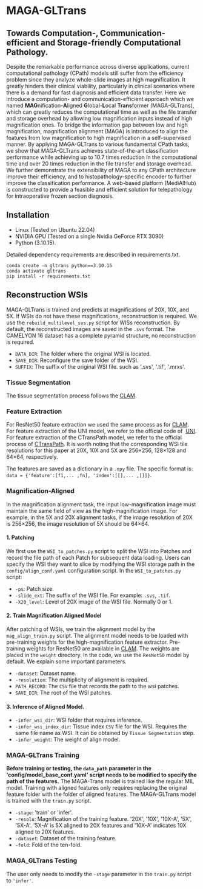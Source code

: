 MAGA-GLTrans
===========
## Towards Computation-, Communication-efficient and Storage-friendly Computational Pathology.

Despite the remarkable performance across diverse applications, current computational pathology (CPath) models still suffer from the efficiency problem since they analyze whole-slide images at high magnification. It greatly hinders their clinical viability, particularly in clinical scenarios where there is a demand for fast diagnosis and efficient data transfer. Here we introduce a computation- and communication-efficient approach which we named **MAG**nification-**A**ligned **G**lobal-**L**ocal **Trans**former (MAGA-GLTrans), which can greatly reduces the computational time as well as the file transfer and storage overhead by allowing low magnification inputs instead of high magnification ones. To bridge the information gap between low and high magnification, magnification alignment (MAGA) is introduced to align the features from low magnification to high magnification in a self-supervised manner. By applying MAGA-GLTrans to various fundamental CPath tasks, we show that MAGA-GLTrans achieves state-of-the-art classification performance while achieving up to 10.7 times reduction in the computational time and over 20 times reduction in the file transfer and storage overhead. We further demonstrate the extensibility of MAGA to any CPath architecture improve their efficiency, and to histopathology-specific encoder to further improve the classification performance. A web-based platform (MediAIHub) is constructed to provide a feasible and efficient solution for telepathology for intraoperative frozen section diagnosis.

## Installation
- Linux (Tested on Ubuntu 22.04)
- NVIDIA GPU (Tested on a single Nvidia GeForce RTX 3090)
- Python (3.10.15).
  
Detailed dependency requirements are described in requirements.txt.
``` shell
conda create -n gltrans python==3.10.15
conda activate gltrans
pip install -r requirements.txt
```
## Reconstruction WSIs
MAGA-GLTrans is trained and predicts at magnifications of 20X, 10X, and 5X. If WSIs do not have these magnifications, reconstruction is required. We use the `rebuild_multilevel_svs.py` script for WISs reconstruction. By default, the reconstructed images are saved in the `.svs` format. The CAMELYON 16 dataset has a complete pyramid structure, no reconstruction is required.
* `DATA_DIR`: The folder where the original WSI is located.
* `SAVE_DIR`: Reconfigure the save folder of the WSI.
* `SUFFIX`: The suffix of the original WSI file. such as‌ '.svs', '.tif', '.mrxs'.

### Tissue Segmentation 
The tissue segmentation process follows the [CLAM](https://github.com/mahmoodlab/CLAM).

### Feature Extraction
For ResNet50 feature extraction we used the same process as for [CLAM](https://github.com/mahmoodlab/CLAM).
For feature extraction of the UNI model, we refer to the official code of  [UNI](https://github.com/mahmoodlab/UNI).
For feature extraction of the CTransPath model, we refer to the official process of [CTransPath](https://github.com/Xiyue-Wang/TransPath).
It is worth noting that the corresponding WSI tile resolutions for this paper at 20X, 10X and 5X are 256×256, 128×128 and 64×64, respectively.

The features are saved as a dictionary in a `.npy` file. The specific format is: `data = {'feature':[f1,... ,fn], 'index':[[],... ,[]]}`.

### Magnification-Aligned
In the magnification alignment task, the input low-magnification image must maintain the same field of view as the high-magnification image. For example, in the 5X and 20X alignment tasks, if the image resolution of 20X is 256×256, the image resolution of 5X should be 64×64.

#### 1. Patching
We first use the `WSI_to_patches.py` script to split the WSI into Patches and record the file path of each Patch for subsequent data loading. Users can specify the WSI they want to slice by modifying the WSI storage path in the `config/align_conf.yaml` configuration script. In the `WSI_to_patches.py` script:
* `-ps`: Patch size.
* `-slide_ext`: The suffix of the WSI file. For example: `.svs`, `.tif`.
* `-X20_level`: Level of 20X image of the WSI file. Normally 0 or 1.

#### 2. Train Magnification Aligned Model
After patching of WSIs, we train the alignment model by the `mag_align_train.py` script. The alignment model needs to be loaded with pre-training weights for the high-magnification feature extractor. Pre-training weights for ResNet50 are available in [CLAM](https://github.com/mahmoodlab/CLAM). The weights are placed in the `weight` directory. In the code, we use the `ResNet50` model by default. We explain some important parameters. 
* `-dataset`: Dataset name.
* `-resolution`: The multiplicity of alignment is required. 
* `PATH_RECORD`: The `CSV` file that records the path to the wsi patches. 
* `SAVE_DIR`: The root of the WSI patches.

#### 3. Inference of Aligned Model.
* `-infer_wsi_dir`: WSI folder that requires inference.
* `-infer_wsi_index_dir`: Tissue index `CSV` file for the WSI. Requires the same file name as WSI. It can be obtained by `Tissue Segmentation` step.
* `-infer_weight`: The weight of align model.

### MAGA-GLTrans Training
**Before training or testing, the `data_path` parameter in the 'config/model_base_conf.yaml' script needs to be modified to specify the path of the features.**
The MAGA-Trans model is trained like the regular MIL model. Training with aligned features only requires replacing the original feature folder with the folder of aligned features. The MAGA-GLTrans model is trained with the `train.py` script.
* `-stage`: 'train' or 'infer'.
* `-resolu`: Magnification of the training feature. '20X', '10X', '10X-A', '5X', '5X-A'. '5X-A' is 5X aligned to 20X features and '10X-A' indicates 10X aligned to 20X features.
* `-dataset`: Dataset of the training feature.
* `-fold`: Fold of the ten-fold.

### MAGA_GLTrans Testing
The user only needs to modify the `-stage` parameter in the `train.py` script to `'infer'`.
